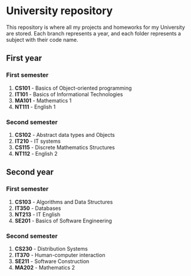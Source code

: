 # University repository

This repository is where all my projects and homeworks for my University are stored.
Each branch represents a year, and each folder represents a subject with their code name.

## First year

### First semester

1. **CS101** - Basics of Object-oriented programming
2. **IT101** - Basics of Informational Technologies
3. **MA101** - Mathematics 1
4. **NT111** - English 1

### Second semester

1. **CS102** - Abstract data types and Objects
2. **IT210** - IT systems
3. **CS115** - Discrete Mathematics Structures
4. **NT112** - English 2

## Second year

### First semester

1. **CS103** - Algorithms and Data Structures
2. **IT350** - Databases
3. **NT213** - IT English
4. **SE201** - Basics of Software Engineering

### Second semester

1. **CS230** - Distribution Systems
2. **IT370** - Human-computer interaction
3. **SE211** - Software Construction
4. **MA202** - Mathematics 2
